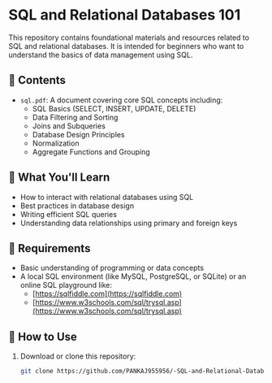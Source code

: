 # SQL and Relational Databases 101

This repository contains foundational materials and resources related to SQL and relational databases. It is intended for beginners who want to understand the basics of data management using SQL.

## 📄 Contents

- `sql.pdf`: A document covering core SQL concepts including:
  - SQL Basics (SELECT, INSERT, UPDATE, DELETE)
  - Data Filtering and Sorting
  - Joins and Subqueries
  - Database Design Principles
  - Normalization
  - Aggregate Functions and Grouping

## 🧠 What You'll Learn

- How to interact with relational databases using SQL
- Best practices in database design
- Writing efficient SQL queries
- Understanding data relationships using primary and foreign keys

## 📌 Requirements

- Basic understanding of programming or data concepts
- A local SQL environment (like MySQL, PostgreSQL, or SQLite) or an online SQL playground like:
  - [https://sqlfiddle.com](https://sqlfiddle.com)
  - [https://www.w3schools.com/sql/trysql.asp](https://www.w3schools.com/sql/trysql.asp)

## 🚀 How to Use

1. Download or clone this repository:
   ```bash
   git clone https://github.com/PANKAJ955956/-SQL-and-Relational-Databases-101.git
